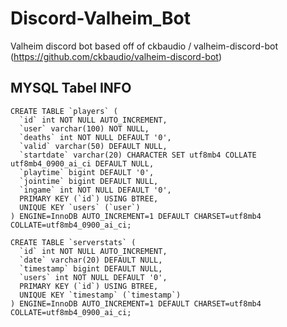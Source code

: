 # Discord-Valheim_Bot
Valheim discord bot based off of ckbaudio / valheim-discord-bot (https://github.com/ckbaudio/valheim-discord-bot)

## MYSQL Tabel INFO
```
CREATE TABLE `players` (
  `id` int NOT NULL AUTO_INCREMENT,
  `user` varchar(100) NOT NULL,
  `deaths` int NOT NULL DEFAULT '0',
  `valid` varchar(50) DEFAULT NULL,
  `startdate` varchar(20) CHARACTER SET utf8mb4 COLLATE utf8mb4_0900_ai_ci DEFAULT NULL,
  `playtime` bigint DEFAULT '0',
  `jointime` bigint DEFAULT NULL,
  `ingame` int NOT NULL DEFAULT '0',
  PRIMARY KEY (`id`) USING BTREE,
  UNIQUE KEY `users` (`user`)
) ENGINE=InnoDB AUTO_INCREMENT=1 DEFAULT CHARSET=utf8mb4 COLLATE=utf8mb4_0900_ai_ci;
```
```
CREATE TABLE `serverstats` (
  `id` int NOT NULL AUTO_INCREMENT,
  `date` varchar(20) DEFAULT NULL,
  `timestamp` bigint DEFAULT NULL,
  `users` int NOT NULL DEFAULT '0',
  PRIMARY KEY (`id`) USING BTREE,
  UNIQUE KEY `timestamp` (`timestamp`)
) ENGINE=InnoDB AUTO_INCREMENT=1 DEFAULT CHARSET=utf8mb4 COLLATE=utf8mb4_0900_ai_ci;
```
